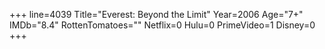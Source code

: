 +++
line=4039
Title="Everest: Beyond the Limit"
Year=2006
Age="7+"
IMDb="8.4"
RottenTomatoes=""
Netflix=0
Hulu=0
PrimeVideo=1
Disney=0
+++


